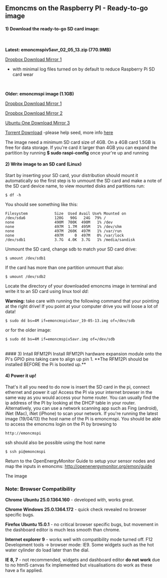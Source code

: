 ## Emoncms on the Raspberry PI - Ready-to-go image

#### 1) Download the ready-to-go SD card image:
<br>

**Latest: emoncmspiv5avr_02_05_13.zip (770.9MB)**

[Dropbox Download Mirror 1](https://www.dropbox.com/s/koqvr4yp8spl59d/emoncmspiv5avr_02_05_13.zip)
* with minimal log files turned on by default to reduce Raspberry Pi SD card wear

<br>


**Older: emoncmspi image (1.1GB)**

[Dropbox Download Mirror 1](https://www.dropbox.com/s/mz3klx0a2caelzo/emoncmspiv5avr_19-05-13.img.zip)

[Dropbox Download Mirror 2](https://www.dropbox.com/s/6x095kmgkead78u/emoncmspiv5avr_19-05-13.img.zip)

[Ubuntu One Download Mirror 3](http://t.co/xwVRlrC5Vj)

[Torrent Download](http://torcache.net/torrent/AED670234438B2DDB7FC4842F429041F31696693.torrent) -please help seed, more info [here](http://openenergymonitor.org/emon/node/2278)





The image need a minimum SD card size of 4GB. On a 4GB card 1.5GB is free for data storage. If you're card it larger than 4GB you can expand the partition by running **$ sudo raspi-config** once your're up and running


#### 2) Write image to an SD card (Linux)

Start by inserting your SD card, your distribution should mount it automatically so the first step is to unmount the SD card and make a note of the SD card device name, to view mounted disks and partitions run:

    $ df -h

You should see something like this:

    Filesystem            Size  Used Avail Use% Mounted on
    /dev/sda6             120G   90G   24G  79% /
    none                  490M  700K  490M   1% /dev
    none                  497M  1.7M  495M   1% /dev/shm
    none                  497M  260K  497M   1% /var/run
    none                  497M     0  497M   0% /var/lock
    /dev/sdb1             3.7G  4.0K  3.7G   1% /media/sandisk

Unmount the SD card, change sdb to match your SD card drive:

    $ umount /dev/sdb1 

If the card has more than one partition unmount that also: 

    $ umount /dev/sdb2

Locate the directory of your downloaded emoncms image in terminal and write it to an SD card using linux tool *dd*:

<div class='alert alert-error'><i class='icon-fire'></i> <b>Warning:</b> take care with running the following command that your pointing at the right drive! If you point at your computer drive you will loose a lot of data!</div>

    $ sudo dd bs=4M if=emoncmspiv5avr_19-05-13.img of=/dev/sdb 
    
or for the older image:

    $ sudo dd bs=4M if=emoncmspiv5avr.img of=/dev/sdb

<br>
#### 3) Intall RFM12Pi
Install RFM12Pi hardware expansion module onto the Pi's GPIO pins taking care to align up pin 1. **The RFM12Pi should be installed BEFORE the Pi is booted up.**

#### 4) Power it up!

That's it all you need to do now is insert the SD card in the pi, connect ethernet and power it up! Access the PI via your internet browser in the same way as you would access your home router. You can usually find the ip address of the PI by looking at the DHCP table in your router. Alternatively, you can use a network scanning app such as Fing (android), iNet (Mac), iNet (iPhone) to scan your network.
If you're running the latest image (19/04/13) the host name of the Pi is emoncmspi. You should be able to access the emoncms login on the Pi by browsing to 
    
    http://emoncmspi
    
ssh should also be possible using the host name 

    $ ssh pi@emoncmspi
    
Return to the OpenEnergyMonitor Guide to setup your sensor nodes and map the inputs in emoncms: http://openenergymonitor.org/emon/guide

The image 

<div class='alert alert-info'>

<h3>Note: Browser Compatibility</h3>

<p><b>Chrome Ubuntu 25.0.1364.160</b> - developed with, works great.</p>

<p><b>Chrome Windows 25.0.1364.172</b> - quick check revealed no browser specific bugs.</p>

<p><b>Firefox Ubuntu 15.0.1</b> - no critical browser specific bugs, but movement in the dashboard editor is much less smooth than chrome.</p>

<p><b>Internet explorer 9</b> - works well with compatibility mode turned off. F12 Development tools -> browser mode: IE9. Some widgets such as the hot water cylinder do load later than the dial.</p>

<p><b>IE 8, 7</b> - not recommended, widgets and dashboard editor <b>do not work</b> due to no html5 canvas fix implemented but visualisations do work as these have a fix applied.</p>

</div>
